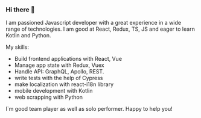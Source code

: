 ### Hi there 👋

I am passioned Javascript developer with a great experience in a wide range of technologies. I am good at React, Redux, TS, JS and eager to learn Kotlin and Python.

My skills:
- Build frontend applications with React, Vue
- Manage app state  with Redux, Vuex
- Handle API: GraphQL, Apollo, REST.
- write tests with the help of Cypress
- make localization with react-i18n library
- mobile development with Kotlin
- web scrapping with Python

I`m good team player as well as solo performer. Happy to help you! 
